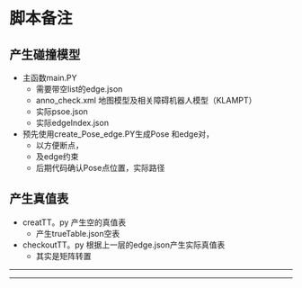 # 脚本备注
## 产生碰撞模型
* 主函数main.PY
    - 需要带空list的edge.json
    - anno_check.xml 地图模型及相关障碍机器人模型（KLAMPT）
    - 实际psoe.json
    - 实际edgeIndex.json
* 预先使用create_Pose_edge.PY生成Pose 和edge对，
    - 以方便断点，
    - 及edge约束
    - 后期代码确认Pose点位置，实际路径

## 产生真值表
* creatTT。py 产生空的真值表
    - 产生trueTable.json空表
* checkoutTT。py 根据上一层的edge.json产生实际真值表
    - 其实是矩阵转置


----------------------------------






-----------------------------------

